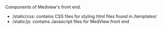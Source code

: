 Components of Medview's front end. 
- /static/css: contains CSS files for styling html files found in /templates/
- /static/js: contains Javascript files for MedView front end

